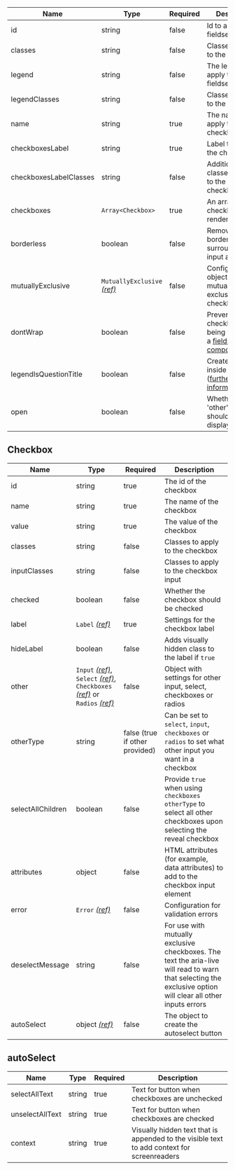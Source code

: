 | Name                   | Type                                                          | Required | Description                                                                                                 |
| ---------------------- | ------------------------------------------------------------- | -------- | ----------------------------------------------------------------------------------------------------------- |
| id                     | string                                                        | false    | Id to apply to the fieldset                                                                                 |
| classes                | string                                                        | false    | Classes to apply to the fieldset                                                                            |
| legend                 | string                                                        | false    | The legend to apply to the fieldset                                                                         |
| legendClasses          | string                                                        | false    | Classes to apply to the legend                                                                              |
| name                   | string                                                        | true     | The name to apply to the checkboxes                                                                         |
| checkboxesLabel        | string                                                        | true     | Label to apply to the checkboxes                                                                            |
| checkboxesLabelClasses | string                                                        | false    | Additional classes to apply to the checkboxesLabel                                                          |
| checkboxes             | `Array<Checkbox>`                                             | true     | An array of checkboxes to render                                                                            |
| borderless             | boolean                                                       | false    | Removes the border surrounding the input and label                                                          |
| mutuallyExclusive      | `MutuallyExclusive` [_(ref)_](/components/mutually-exclusive) | false    | Configuration object if this is a mutually exclusive checkbox list                                          |
| dontWrap               | boolean                                                       | false    | Prevents the checkboxes from being wrapped in a [fieldset component](/components/fieldset)                  |
| legendIsQuestionTitle  | boolean                                                       | false    | Creates a `h1` inside the legend ([further information](/components/fieldset#legend-as-pagequestion-title)) |
| open                   | boolean                                                       | false    | Whether the 'other' input should be displayed                                                               |

## Checkbox

| Name              | Type                                                                                                                                                                   | Required                       | Description                                                                                                                                                 |
| ----------------- | ---------------------------------------------------------------------------------------------------------------------------------------------------------------------- | ------------------------------ | ----------------------------------------------------------------------------------------------------------------------------------------------------------- |
| id                | string                                                                                                                                                                 | true                           | The id of the checkbox                                                                                                                                      |
| name              | string                                                                                                                                                                 | true                           | The name of the checkbox                                                                                                                                    |
| value             | string                                                                                                                                                                 | true                           | The value of the checkbox                                                                                                                                   |
| classes           | string                                                                                                                                                                 | false                          | Classes to apply to the checkbox                                                                                                                            |
| inputClasses      | string                                                                                                                                                                 | false                          | Classes to apply to the checkbox input                                                                                                                      |
| checked           | boolean                                                                                                                                                                | false                          | Whether the checkbox should be checked                                                                                                                      |
| label             | `Label` [_(ref)_](/components/label)                                                                                                                                   | true                           | Settings for the checkbox label                                                                                                                             |
| hideLabel         | boolean                                                                                                                                                                | false                          | Adds visually hidden class to the label if `true`                                                                                                           |
| other             | `Input` [_(ref)_](/components/input), `Select` [_(ref)_](/components/select), `Checkboxes` [_(ref)_](/components/checkboxes) or `Radios` [_(ref)_](/components/radios) | false                          | Object with settings for other input, select, checkboxes or radios                                                                                          |
| otherType         | string                                                                                                                                                                 | false (true if other provided) | Can be set to `select`, `input`, `checkboxes` or `radios` to set what other input you want in a checkbox                                                    |
| selectAllChildren | boolean                                                                                                                                                                | false                          | Provide `true` when using `checkboxes` `otherType` to select all other checkboxes upon selecting the reveal checkbox                                        |
| attributes        | object                                                                                                                                                                 | false                          | HTML attributes (for example, data attributes) to add to the checkbox input element                                                                         |
| error             | `Error` [_(ref)_](/components/error)                                                                                                                                   | false                          | Configuration for validation errors                                                                                                                         |
| deselectMessage   | string                                                                                                                                                                 | false                          | For use with mutually exclusive checkboxes. The text the aria-live will read to warn that selecting the exclusive option will clear all other inputs errors |
| autoSelect        | object [_(ref)_](#autoselect)                                                                                                                                          | false                          | The object to create the autoselect button                                                                                                                  |

## autoSelect

| Name            | Type   | Required | Description                                                                                |
| --------------- | ------ | -------- | ------------------------------------------------------------------------------------------ |
| selectAllText   | string | true     | Text for button when checkboxes are unchecked                                              |
| unselectAllText | string | true     | Text for button when checkboxes are checked                                                |
| context         | string | true     | Visually hidden text that is appended to the visible text to add context for screenreaders |
